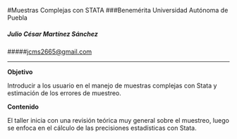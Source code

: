 #Muestras Complejas con STATA
###Benemérita Universidad Autónoma de Puebla
##### Julio César Martínez Sánchez 
#####jcms2665@gmail.com

___
**Objetivo**

Introducir a los usuario en el manejo de muestras complejas con Stata y estimación de los errores de muestreo.

**Contenido**

El taller inicia con una revisión teórica muy general sobre el muestreo, luego se enfoca en el cálculo de las precisiones estadísticas con Stata.



